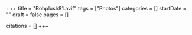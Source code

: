 +++
title = "Bobplush81.avif"
tags = ["Photos"]
categories = []
startDate = ""
draft = false
pages = []

citations = []
+++
